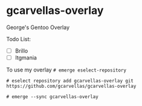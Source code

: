# gcarvellas-overlay
George's Gentoo Overlay

Todo List:
- [ ] Brillo
- [ ] Itgmania

To use my overlay 
`# emerge eselect-repository`

`# eselect repository add gcarvellas-overlay git https://github.com/gcarvellas/gcarvellas-overlay`

`# emerge --sync gcarvellas-overlay`
